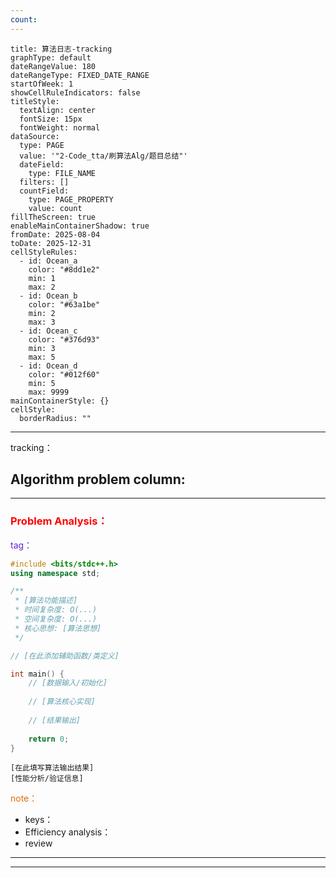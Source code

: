 ```yaml
---
count:
---
```

```contributionGraph
title: 算法日志-tracking
graphType: default
dateRangeValue: 180
dateRangeType: FIXED_DATE_RANGE
startOfWeek: 1
showCellRuleIndicators: false
titleStyle:
  textAlign: center
  fontSize: 15px
  fontWeight: normal
dataSource:
  type: PAGE
  value: '"2-Code_tta/刷算法Alg/题目总结"'
  dateField:
    type: FILE_NAME
  filters: []
  countField:
    type: PAGE_PROPERTY
    value: count
fillTheScreen: true
enableMainContainerShadow: true
fromDate: 2025-08-04
toDate: 2025-12-31
cellStyleRules:
  - id: Ocean_a
    color: "#8dd1e2"
    min: 1
    max: 2
  - id: Ocean_b
    color: "#63a1be"
    min: 2
    max: 3
  - id: Ocean_c
    color: "#376d93"
    min: 3
    max: 5
  - id: Ocean_d
    color: "#012f60"
    min: 5
    max: 9999
mainContainerStyle: {}
cellStyle:
  borderRadius: ""

```
---


tracking： 




## Algorithm problem column:

---

### <font color="#ff0000">Problem Analysis：</font>
<font color="#6425d0">tag：</font>
```cpp title:"[]" collapse highlight:"[]" 
#include <bits/stdc++.h>
using namespace std;

/**
 * [算法功能描述]
 * 时间复杂度: O(...)
 * 空间复杂度: O(...)
 * 核心思想: [算法思想]
 */

// [在此添加辅助函数/类定义]

int main() {
    // [数据输入/初始化]
    
    // [算法核心实现]
    
    // [结果输出]
    
    return 0;
}
```

```result prompt:"[结果标题]"
[在此填写算法输出结果]
[性能分析/验证信息]
```

<font color="#e36c09">note：</font>
- keys：
- Efficiency analysis：
- review

---














---

